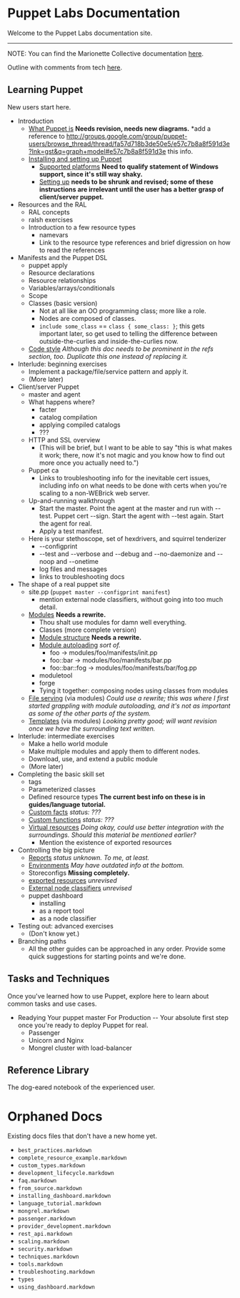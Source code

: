 Puppet Labs Documentation
=========================

Welcome to the Puppet Labs documentation site. 

* * * 

NOTE: You can find the Marionette Collective documentation [here](./mcollective/index.html).

Outline with comments from tech [here](https://docs.google.com/a/puppetlabs.com/document/d/1_OAhZImvuK_1bbhVrbl9gTY3dy6AEP3fAK6hHqbnXEI/edit?hl=en#).

Learning Puppet
-----

New users start here.

* Introduction 
    * [What Puppet is](guides/introduction.html) **Needs revision, needs new diagrams.** *add a reference to <http://groups.google.com/group/puppet-users/browse_thread/thread/fa57d718b3de50e5/e57c7b8a8f591d3e?lnk=gst&q=graph+model#e57c7b8a8f591d3e> this info. 
    * [Installing and setting up Puppet](guides/installation.html)
        * [Supported platforms](guides/platforms.html) **Need to qualify statement of Windows support, since it's still way shaky.**
        * [Setting up](guides/configuring.html) **needs to be shrunk and revised; some of these instructions are irrelevant until the user has a better grasp of client/server puppet.**
* Resources and the RAL
    * RAL concepts
    * ralsh exercises
    * Introduction to a few resource types
        * namevars
        * Link to the resource type references and brief digression on how to read the references
* Manifests and the Puppet DSL
    * puppet apply
    * Resource declarations
    * Resource relationships
    * Variables/arrays/conditionals
    * Scope
    * Classes (basic version)
        * Not at all like an OO programming class; more like a role. 
        * Nodes are composed of classes.
        * `include some_class` == `class { some_class: }`; this gets important later, so get used to telling the difference between outside-the-curlies and inside-the-curlies now. 
    * [Code style](guides/style.html) *Although this doc needs to be prominent in the refs section, too. Duplicate this one instead of replacing it.* 
* Interlude: beginning exercises
    * Implement a package/file/service pattern and apply it. 
    * (More later)
* Client/server Puppet
    * master and agent
    * What happens where?
        * facter
        * catalog compilation
        * applying compiled catalogs
        * ???
    * HTTP and SSL overview
        * (This will be brief, but I want to be able to say "this is what makes it work; there, now it's not magic and you know how to find out more once you actually need to.")
    * Puppet ca 
        * Links to troubleshooting info for the inevitable cert issues, including info on what needs to be done with certs when you're scaling to a non-WEBrick web server. 
    * Up-and-running walkthrough
        * Start the master. Point the agent at the master and run with --test. Puppet cert --sign. Start the agent with --test again. Start the agent for real. 
        * Apply a test manifest.
    * Here is your stethoscope, set of hexdrivers, and squirrel tenderizer
        * --configprint
        * --test and --verbose and --debug and --no-daemonize and --noop and --onetime
        * log files and messages
        * links to troubleshooting docs
* The shape of a real puppet site
    * site.pp (`puppet master --configprint manifest`)
        * mention external node classifiers, without going into too much detail.
    * [Modules](guides/modules.html) **Needs a rewrite.**
        * Thou shalt use modules for damn well everything.
        * Classes (more complete version)
        * [Module structure](guides/modules.html) **Needs a rewrite.**
        * [Module autoloading](guides/plugins_in_modules.html)  *sort of.*
            * foo           -> modules/foo/manifests/init.pp
            * foo::bar      -> modules/foo/manifests/bar.pp
            * foo::bar::fog -> modules/foo/manifests/bar/fog.pp
        * moduletool
        * forge
        * Tying it together: composing nodes using classes from modules
    * [File serving](guides/file_serving.html) (via modules) *Could use a rewrite; this was where I first started grappling with module autoloading, and it's not as important as some of the other parts of the system.*
    * [Templates](guides/templating.html) (via modules) *Looking pretty good; will want revision once we have the surrounding text written.*
* Interlude: intermediate exercises
    * Make a hello world module
    * Make multiple modules and apply them to different nodes.
    * Download, use, and extend a public module
    * (More later)
* Completing the basic skill set
    * tags
    * Parameterized classes 
    * Defined resource types **The current best info on these is in guides/language tutorial.**
    * [Custom facts](guides/custom_facts.html) *status: ???*
    * [Custom functions](guides/custom_functions.html) *status: ???*
    * [Virtual resources](guides/virtual_resources.html) *Doing okay, could use better integration with the surroundings. Should this material be mentioned earlier?*
        * Mention the existence of exported resources
* Controlling the big picture
    * [Reports](guides/reporting.html) *status unknown. To me, at least.*
    * [Environments](guides/environment.html) *May have outdated info at the bottom.*
    * Storeconfigs **Missing completely.**
    * [exported resources](guides/exported_resources.html) *unrevised*
    * [External node classifiers](guides/external_nodes.html) *unrevised*
    * puppet dashboard
        * installing
        * as a report tool
        * as a node classifier
* Testing out: advanced exercises
    * (Don't know yet.)
* Branching paths
    * All the other guides can be approached in any order. Provide some quick suggestions for starting points and we're done. 





Tasks and Techniques
-----

Once you've learned how to use Puppet, explore here to learn about common tasks and use cases. 

* Readying Your puppet master For Production -- Your absolute first step once you're ready to deploy Puppet for real. 
    * Passenger
    * Unicorn and Nginx
    * Mongrel cluster with load-balancer



Reference Library
-----

The dog-eared notebook of the experienced user.



Orphaned Docs
========

Existing docs files that don't have a new home yet. 

* `best_practices.markdown`
* `complete_resource_example.markdown`
* `custom_types.markdown`
* `development_lifecycle.markdown`
* `faq.markdown`
* `from_source.markdown`
* `installing_dashboard.markdown`
* `language_tutorial.markdown`
* `mongrel.markdown`
* `passenger.markdown`
* `provider_development.markdown`
* `rest_api.markdown`
* `scaling.markdown`
* `security.markdown`
* `techniques.markdown`
* `tools.markdown`
* `troubleshooting.markdown`
* `types`
* `using_dashboard.markdown`
